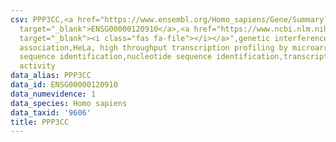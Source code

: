 ```yaml
---
csv: PPP3CC,<a href="https://www.ensembl.org/Homo_sapiens/Gene/Summary?db=core;g=ENSG00000120910"
  target="_blank">ENSG00000120910</a>,<a href="https://www.ncbi.nlm.nih.gov/pubmed/17216044"
  target="_blank"><i class="fas fa-file"></i></a>",genetic interference,functional
  association,HeLa, high throughput transcription profiling by microarray,nucleotide
  sequence identification,nucleotide sequence identification,transcriptional regulation,up-regulates
  activity
data_alias: PPP3CC
data_id: ENSG00000120910
data_numevidence: 1
data_species: Homo sapiens
data_taxid: '9606'
title: PPP3CC
---
```

